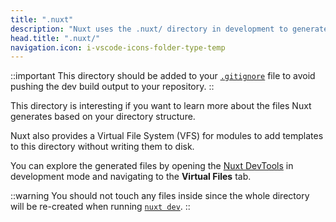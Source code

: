```yaml
---
title: ".nuxt"
description: "Nuxt uses the .nuxt/ directory in development to generate your Vue application."
head.title: ".nuxt/"
navigation.icon: i-vscode-icons-folder-type-temp
---
```


::important
This directory should be added to your [`.gitignore`](/docs/4.x/guide/directory-structure/gitignore) file to avoid pushing the dev build output to your repository.
::

This directory is interesting if you want to learn more about the files Nuxt generates based on your directory structure.

Nuxt also provides a Virtual File System (VFS) for modules to add templates to this directory without writing them to disk.

You can explore the generated files by opening the [Nuxt DevTools](https://devtools.nuxt.com) in development mode and navigating to the **Virtual Files** tab.

::warning
You should not touch any files inside since the whole directory will be re-created when running [`nuxt dev`](/docs/4.x/api/commands/dev).
::

